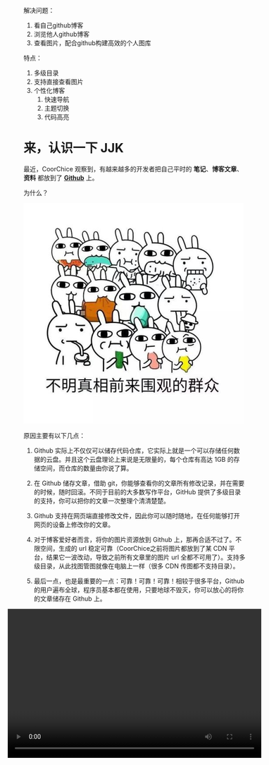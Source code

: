 
解决问题：
1. 看自己github博客
2. 浏览他人github博客
3. 查看图片，配合github构建高效的个人图库

特点：
1. 多级目录
2. 支持直接查看图片
3. 个性化博客  
    1. 快速导航
    2. 主题切换
    3. 代码高亮



# 来，认识一下 JJK

最近，CoorChice 观察到，有越来越多的开发者把自己平时的 **笔记**、**博客文章**、**资料** 都放到了 [**Github**](https://github.com/) 上。

为什么？  

![](https://raw.githubusercontent.com/chenBingX/img/master/%E6%9A%B4%E6%BC%AB/u%3D4145703872%2C2664040760%26fm%3D26%26gp%3D0.jpg)


原因主要有以下几点：

1. Github 实际上不仅仅可以储存代码仓库，它实际上就是一个可以存储任何数据的云盘。并且这个云盘理论上来说是无限量的，每个仓库有高达 1GB 的存储空间，而仓库的数量由你说了算。

2. 在 Github 储存文章，借助 git，你能够查看你的文章所有修改记录，并在需要的时候，随时回滚。不同于目前的大多数写作平台，GitHub 提供了多级目录的支持，你可以把你的文章一次整理个清清楚楚。

3. Github 支持在网页端直接修改文件，因此你可以随时随地，在任何能够打开网页的设备上修改你的文章。

4. 对于博客爱好者而言，将你的图片资源放到 Github 上，那再合适不过了。不限空间，生成的 url 稳定可靠（CoorChice之前将图片都放到了某 CDN 平台，结果它一波改动，导致之前所有文章里的图片 url 全都不可用了）。支持多级目录，从此找图管图就像在电脑上一样（很多 CDN 传图都不支持目录）。

5. 最后一点，也是最重要的一点：可靠！可靠！可靠！相较于很多平台，Github 的用户遍布全球，程序员基本都在使用，只要地球不毁灭，你可以放心的将你的文章储存在 Github 上。



<div style="display:flex; width:100%; height:auto; justify-content:center">
<video style="width: 60vw; height: 35.2vw" src="https://raw.githubusercontent.com/chenBingX/img/master/%E5%85%B6%E5%AE%83/JJK%E6%BC%94%E7%A4%BA.mov" controls></video>
</div>

